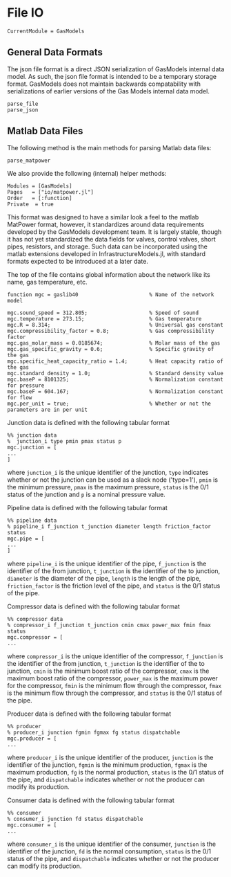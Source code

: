 # File IO

```@meta
CurrentModule = GasModels
```

## General Data Formats

The json file format is a direct JSON serialization of GasModels internal data model. As such, the json file format is intended to be a temporary storage format. GasModels does not maintain backwards
compatability with serializations of earlier versions of the Gas Models internal data model.

```@docs
parse_file
parse_json
```

## Matlab Data Files

The following method is the main methods for parsing Matlab data files:

```@docs
parse_matpower
```

We also provide the following (internal) helper methods:

```@autodocs
Modules = [GasModels]
Pages   = ["io/matpower.jl"]
Order   = [:function]
Private  = true
```

This format was designed to have a similar look a feel to the matlab MatPower format, however, it standardizes around data requirements developed by the GasModels development team. It is largely stable, though it has not yet standardized the data fields for valves, control valves, short pipes, resistors, and storage.  Such data can be incorporated using the matlab extensions developed in InfrastructureModels.jl, with standard formats expected to be introduced at a later date.

The top of the file contains global information about the network like its name, gas temperature, etc.

```
function mgc = gaslib40                       % Name of the network model

mgc.sound_speed = 312.805;                    % Speed of sound
mgc.temperature = 273.15;                     % Gas temperature
mgc.R = 8.314;                                % Universal gas constant
mgc.compressibility_factor = 0.8;             % Gas compressibility factor
mgc.gas_molar_mass = 0.0185674;               % Molar mass of the gas
mgc.gas_specific_gravity = 0.6;               % Specific gravity of the gas
mgc.specific_heat_capacity_ratio = 1.4;       % Heat capacity ratio of the gas
mgc.standard_density = 1.0;                   % Standard density value
mgc.baseP = 8101325;                          % Normalization constant for pressure
mgc.baseF = 604.167;                          % Normalization constant for flow
mgc.per_unit = true;                          % Whether or not the parameters are in per unit
```

Junction data is defined with the following tabular format

```
%% junction data
%  junction_i type pmin pmax status p
mgc.junction = [
...
]
```

where `junction_i` is the unique identifier of the junction, `type` indicates whether or not the junction can be used as a slack node ('type=1'), `pmin` is the minimum pressure, `pmax` is the maximum pressure, `status` is the 0/1 status of the junction and `p` is a nominal pressure value.

Pipeline data is defined with the following tabular format

```
%% pipeline data
% pipeline_i f_junction t_junction diameter length friction_factor status
mgc.pipe = [
...
]
```

where `pipeline_i` is the unique identifier of the pipe, `f_junction` is the identifier of the from junction, `t_junction` is the identifier of the to junction, `diameter` is the diameter of the pipe, `length` is the length of the pipe, `friction_factor` is the friction level of the pipe, and `status` is the 0/1 status of the pipe.

Compressor data is defined with the following tabular format

```
%% compressor data
% compressor_i f_junction t_junction cmin cmax power_max fmin fmax status
mgc.compressor = [
...
```

where `compressor_i` is the unique identifier of the compressor, `f_junction` is the identifier of the from junction, `t_junction` is the identifier of the to junction, `cmin` is the minimum boost ratio of the compressor, `cmax` is the maximum boost ratio of the compressor, `power_max` is the maximum power for the compressor, `fmin` is the minimum flow through the compressor, `fmax` is the minimum flow through the compressor, and `status` is the 0/1 status of the pipe.

Producer data is defined with the following tabular format

```
%% producer
% producer_i junction fgmin fgmax fg status dispatchable
mgc.producer = [
...
```

where `producer_i` is the unique identifier of the producer, `junction` is the identifier of the junction, `fgmin` is the minimum production, `fgmax` is the maximum production, `fg` is the normal production, `status` is the 0/1 status of the pipe, and `dispatchable` indicates whether or not the producer can modify its production.

Consumer data is defined with the following tabular format


```
%% consumer
% consumer_i junction fd status dispatchable
mgc.consumer = [
...
```

where `consumer_i` is the unique identifier of the consumer, `junction` is the identifier of the junction, `fd` is the normal consumption, `status` is the 0/1 status of the pipe, and `dispatchable` indicates whether or not the producer can modify its production.
